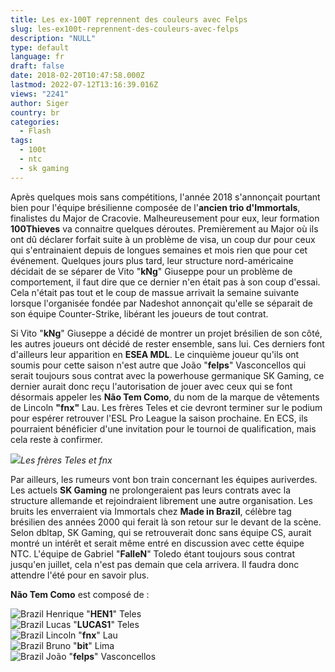 ```yaml
---
title: Les ex-100T reprennent des couleurs avec Felps
slug: les-ex100t-reprennent-des-couleurs-avec-felps
description: "NULL"
type: default
language: fr
draft: false
date: 2018-02-20T10:47:58.000Z
lastmod: 2022-07-12T13:16:39.016Z
views: "2241"
author: Siger
country: br
categories:
  - Flash
tags:
  - 100t
  - ntc
  - sk gaming
---
```

Après quelques mois sans compétitions, l'année 2018 s'annonçait pourtant bien pour l'équipe brésilienne composée de l'**ancien trio d'Immortals**, finalistes du Major de Cracovie. Malheureusement pour eux, leur formation **100Thieves** va connaitre quelques déroutes. Premièrement au Major où ils ont dû déclarer forfait suite à un problème de visa, un coup dur pour ceux qui s'entrainaient depuis de longues semaines et mois rien que pour cet événement. Quelques jours plus tard, leur structure nord-américaine décidait de se séparer de Vito "**kNg**" Giuseppe pour un problème de comportement, il faut dire que ce dernier n'en était pas à son coup d'essai. Cela n'était pas tout et le coup de massue arrivait la semaine suivante lorsque l'organisée fondée par Nadeshot annonçait qu'elle se séparait de son équipe Counter-Strike, libérant les joueurs de tout contrat.  
  
Si Vito "**kNg**" Giuseppe a décidé de montrer un projet brésilien de son côté, les autres joueurs ont décidé de rester ensemble, sans lui. Ces derniers font d'ailleurs leur apparition en **ESEA MDL**. Le cinquième joueur qu'ils ont soumis pour cette saison n'est autre que João "**felps**" Vasconcellos qui serait toujours sous contrat avec la powerhouse germanique SK Gaming, ce dernier aurait donc reçu l'autorisation de jouer avec ceux qui se font désormais appeler les **Não Tem Como**, du nom de la marque de vêtements de Lincoln **"fnx"** Lau. Les frères Teles et cie devront terminer sur le podium pour espérer retrouver l'ESL Pro League la saison prochaine. En ECS, ils pourraient bénéficier d'une invitation pour le tournoi de qualification, mais cela reste à confirmer.

![](/images/articles/5a8be51cab82a/images/Nz8iKWd3d7gohQ1VVsD6RWSdcQkD5UO89bRrlYkC.jpeg)_Les frères Teles et fnx_

Par ailleurs, les rumeurs vont bon train concernant les équipes auriverdes. Les actuels **SK Gaming** ne prolongeraient pas leurs contrats avec la structure allemande et rejoindraient librement une autre organisation. Les bruits les enverraient via Immortals chez **Made in Brazil**, célèbre tag brésilien des années 2000 qui ferait là son retour sur le devant de la scène. Selon dbltap, SK Gaming, qui se retrouverait donc sans équipe CS, aurait montré un intérêt et serait même entré en discussion avec cette équipe NTC. L'équipe de Gabriel "**FalleN**" Toledo étant toujours sous contrat jusqu'en juillet, cela n'est pas demain que cela arrivera. Il faudra donc attendre l'été pour en savoir plus.  
  
**Não Tem Como** est composé de :

![Brazil](/images/countries/br.svg)⁠ Henrique "**HEN1**" Teles  
![Brazil](/images/countries/br.svg)⁠ Lucas "**LUCAS1**" Teles  
![Brazil](/images/countries/br.svg)⁠ Lincoln "**fnx**" Lau  
![Brazil](/images/countries/br.svg)⁠ Bruno "**bit**" Lima  
![Brazil](/images/countries/br.svg)⁠ ⁠João "**felps**" Vasconcellos
